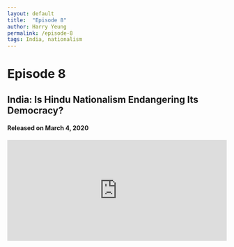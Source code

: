 ```yaml
---
layout: default
title:  "Episode 8"
author: Harry Yeung
permalink: /episode-8
tags: India, nationalism
---
```


# Episode 8
## India: Is Hindu Nationalism Endangering Its Democracy?
#### Released on March 4, 2020

<iframe src="https://open.spotify.com/embed-podcast/episode/5iKmLJAhrcfP6imt4Ct5x6" width="100%" height="232" frameborder="0" allowtransparency="true" allow="encrypted-media"></iframe>

